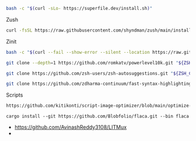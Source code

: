 ```bash
bash -c "$(curl -sLo- https://superfile.dev/install.sh)"
```

Zush
```sh
curl -fsSL https://raw.githubusercontent.com/shyndman/zush/main/install.sh | zsh
```

Zinit
```sh
bash -c "$(curl --fail --show-error --silent --location https://raw.githubusercontent.com/zdharma-continuum/zinit/HEAD/scripts/install.sh)"
```





```sh
git clone --depth=1 https://github.com/romkatv/powerlevel10k.git "${ZSH_CUSTOM:-${HOME}/.oh-my-zsh/custom}/themes/powerlevel10k"
```
```sh
git clone https://github.com/zsh-users/zsh-autosuggestions.git "${ZSH_CUSTOM:-${HOME}/.oh-my-zsh/custom}/plugins/zsh-autosuggestions"
```
```sh
git clone https://github.com/zdharma-continuum/fast-syntax-highlighting.git ${ZSH_CUSTOM:-$HOME/.oh-my-zsh/custom}/plugins/fast-syntax-highlighting
```



Scripts
```bash
https://github.com/kitikonti/script-image-optimizer/blob/main/optimize-images.sh

```
```
cargo install --git https://github.com/Blobfolio/flaca.git --bin flaca
```


- https://github.com/AvinashReddy3108/LITMux
- 
